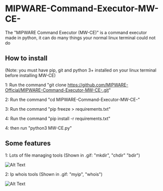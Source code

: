 # MIPWARE-Command-Executor-MW-CE-


The "MIPWARE Command Executor (MW-CE)" is a command executor made in python, it can do many things your normal linux terminal could not do

## How to install

(Note: you must have pip, git and python 3+ installed on your linux terminal before installing MW-CE)

1: Run the command "git clone https://github.com/MIPWARE-Official/MIPWARE-Command-Executor-MW-CE-.git"

2: Run the command "cd MIPWARE-Command-Executor-MW-CE-"

3: Run the command "pip freeze > requirements.txt"

4: Run the command "pip install -r requirements.txt"

4: then run "python3 MW-CE.py"

## Some features

1: Lots of file managing tools
(Shown in .gif: "mkdir", "chdir" "bdir")

![Alt Text](https://media.giphy.com/media/q5R7T4nxyavVg5HfuJ/giphy.gif)

2: Ip whois tools
(Shown in .gif: "myip", "whois")

![Alt Text](https://media.giphy.com/media/shh7JtNE7CzSynW1Qo/giphy.gif)
